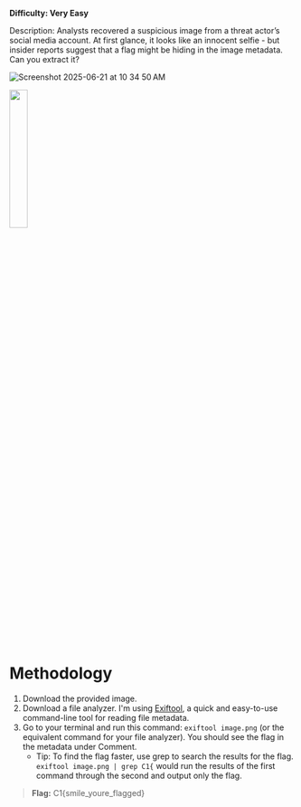 **Difficulty: Very Easy**

Description: Analysts recovered a suspicious image from a threat actor’s social media account. At first glance, it looks like an innocent selfie - but insider reports suggest that a flag might be hiding in the image metadata. Can you extract it?

![Screenshot 2025-06-21 at 10 34 50 AM](https://github.com/user-attachments/assets/49cf17ff-de03-4e00-8889-0dd4986d1b27)

<img src="https://github.com/user-attachments/assets/49cf17ff-de03-4e00-8889-0dd4986d1b27" width="25%" height="25%">

# Methodology
1. Download the provided image.
2. Download a file analyzer. I'm using [Exiftool](https://exiftool.org/), a quick and easy-to-use command-line tool for reading file metadata.
3. Go to your terminal and run this command: `exiftool image.png` (or the equivalent command for your file analyzer). You should see the flag in the metadata under Comment.
   - Tip: To find the flag faster, use grep to search the results for the flag. `exiftool image.png | grep C1{` would run the results of the first command through the second and output only the flag.
   
> **Flag:** C1{smile_youre_flagged}
